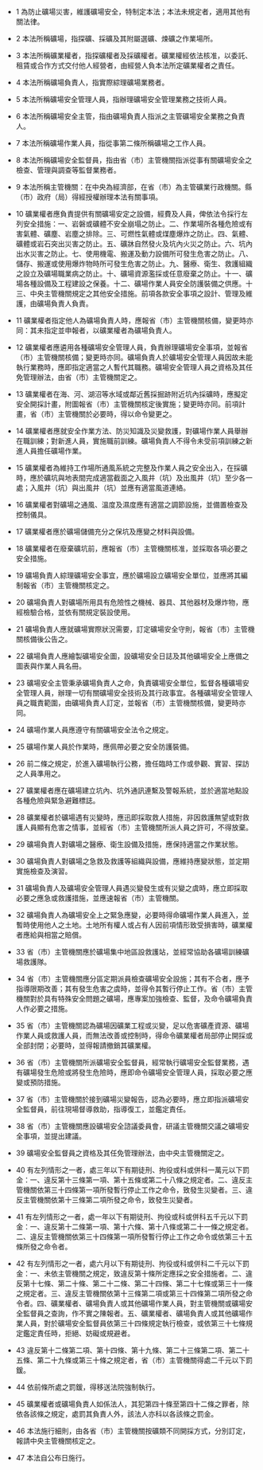* 1 為防止礦場災害，維護礦場安全，特制定本法；本法未規定者，適用其他有關法律。

* 2 本法所稱礦場，指探礦、採礦及其附屬選礦、煉礦之作業場所。

* 3 本法所稱礦業權者，指探礦權者及採礦權者。礦業權經依法核准，以委託、租賃或合作方式交付他人經營者，由經營人負本法所定礦業權者之責任。

* 4 本法所稱礦場負責人，指實際綜理礦場業務者。

* 5 本法所稱礦場安全管理人員，指辦理礦場安全管理業務之技術人員。

* 6 本法所稱礦場安全主管，指由礦場負責人指派之主管礦場安全業務之負責人。

* 7 本法所稱礦場作業人員，指從事第二條所稱礦場之工作人員。

* 8 本法所稱礦場安全監督員，指由省（市）主管機關指派從事有關礦場安全之檢查、管理與調查等監督業務者。

* 9 本法所稱主管機關：在中央為經濟部，在省（市）為主管礦業行政機關。縣（市）政府（局）得經授權辦理本法有關事項。

* 10 礦業權者應負責提供有關礦場安定之設備，經費及人員，俾依法令採行左列安全措施：一、岩磐或礦體不安全崩塌之防止。二、作業場所各種危險或有害氣體、礦塵、岩塵之排除。三、可燃性氣體或煤塵爆炸之防止。四、氣體、礦體或岩石突出災害之防止。五、礦&#29248;自然發火及坑內火災之防止。六、坑內出水災害之防止。七、使用機電、搬運及動力設備所可發生危害之防止。八、儲存、搬運或使用爆炸物時所可發生危害之防止。九、醫療、衛生、救護組織之設立及礦場職業病之防止。十、礦場資源濫採或任意廢棄之防止。十一、礦場各種設備及工程建設之保養。十二、礦場作業人員安全防護裝備之供應。十三、中央主管機關規定之其他安全措施。前項各款安全事項之設計、管理及維護，由礦場負責人負責。

* 11 礦業權者指定他人為礦場負責人時，應報省（市）主管機關核備，變更時亦同：其未指定並申報者，以礦業權者為礦場負責人。

* 12 礦業權者應遴用各種礦場安全管理人員，負責辦理礦場安全事項，並報省（市）主管機關核備；變更時亦同。礦場負責人於礦場安全管理人員因故未能執行業務時，應即指定適當之人暫代其職務。礦場安全管理人員之資格及其任免管理辦法，由省（市）主管機關定之。

* 13 礦業權者在海、河、湖沼等水域或鄰近舊採掘跡附近坑內採礦時，應擬定安全開採計畫，附圖報省（市）主管機關核定後實施；變更時亦同。前項計畫，省（市）主管機關於必要時，得以命令變更之。

* 14 礦業權者應就安全作業方法、防災知識及災變救護，對礦場作業人員舉辦在職訓練；對新進人員，實施職前訓練。礦場負責人不得令未受前項訓練之新進人員擔任礦場作業。

* 15 礦業權者為維持工作場所通風系統之完整及作業人員之安全出入，在採礦時，應於礦坑與地表間完成適當截面之入風井（坑）及出風井（坑）至少各一處；入風井（坑）與出風井（坑）並應有適當風道連絡。

* 16 礦業權者對礦場之通風、溫度及濕度應有適當之調節設施，並備置檢查及控制儀具。

* 17 礦業權者應於礦場儲備充分之保坑及應變之材料與設備。

* 18 礦業權者在廢棄礦坑前，應報省（市）主管機關核准，並採取各項必要之安全措施。

* 19 礦場負責人綜理礦場安全事宜，應於礦場設立礦場安全單位，並應將其編制報省（市）主管機關核定之。

* 20 礦場負責人對礦場所用具有危險性之機械、器具、其他器材及爆炸物，應經檢驗合格，並依有關規定裝設使用。

* 21 礦場負責人應就礦場實際狀況需要，訂定礦場安全守則，報省（市）主管機關核備後公告之。

* 22 礦場負責人應繪製礦場安全圖，設礦場安全日誌及其他礦場安全上應備之圖表與作業人員名冊。

* 23 礦場安全主管秉承礦場負責人之命，負責礦場安全單位，監督各種礦場安全管理人員，辦理一切有關礦場安全技術及其行政事宜。各種礦場安全管理人員之職責範圍，由礦場負責人訂定，並報省（市）主管機關核備，變更時亦同。

* 24 礦場作業人員應遵守有關礦場安全法令之規定。

* 25 礦場作業人員於作業時，應佩帶必要之安全防護裝備。

* 26 前二條之規定，於進入礦場執行公務，擔任臨時工作或參觀、實習、探訪之人員準用之。

* 27 礦業權者應在礦場建立坑內、坑外通訊連繫及警報系統，並於適當地點設各種危險與緊急避難標誌。

* 28 礦業權者於礦場遇有災變時，應迅即採取救人措施，非因救護無望或對救護人員顯有危害之情事，並經省（市）主管機關所派人員之許可，不得放棄。

* 29 礦場負責人對礦場之醫療、衛生設備及措施，應保持適當之作業狀態。

* 30 礦場負責人對礦場之急救及救護等組織與設備，應維持應變狀態，並定期實施檢查及演習。

* 31 礦場負責人及礦場安全管理人員遇災變發生或有災變之虞時，應立即採取必要之應急或救護措施，並應速報省（市）主管機關。

* 32 礦場負責人為礦場安全上之緊急應變，必要時得命礦場作業人員進入，並暫時使用他人之土地。土地所有權人或占有人因前項情形致受損害時，礦業權者應給與相當之賠償。

* 33 省（市）主管機關應於礦場集中地區設救護站，並經常協助各礦場訓練礦場救護隊。

* 34 省（市）主管機關應分區定期派員檢查礦場安全設施；其有不合者，應予指導限期改善；其有發生危害之虞時，並得令其暫行停止工作。省（市）主管機關對於具有特殊安全問題之礦場，應專案加強檢查、監督，及命令礦場負責人作必要之措施。

* 35 省（市）主管機關認為礦場因礦業工程或災變，足以危害礦產資源、礦場作業人員或救護人員，而無法改善或控制時，得命令礦業權者局部停止開採或全部封閉；必要時，並得報請撤銷其礦業權。

* 36 省（市）主管機關所派礦場安全監督員，經常執行礦場安全監督業務，遇有礦場發生危險或將發生危險時，應即命令礦場安全管理人員，採取必要之應變或預防措施。

* 37 省（市）主管機關於接到礦場災變報告，認為必要時，應立即指派礦場安全監督員，前往現場督導救助，指導復工，並鑑定責任。

* 38 省（市）主管機關應設礦場安全諮議委員會，研議主管機關交議之礦場安全事項，並提出建議。

* 39 礦場安全監督員之資格及其任免管理辦法，由中央主管機關定之。

* 40 有左列情形之一者，處三年以下有期徒刑、拘役或科或併科一萬元以下罰金：一、違反第十三條第一項、第十五條或第二十八條之規定者。二、違反主管機關依第三十四條第一項所發暫行停止工作之命令，致發生災變者。三、違反主管機關依第十三條第二項所發之命令，致發生災變者。

* 41 有左列情形之一者，處一年以下有期徒刑、拘役或科或併科五千元以下罰金：一、違反第十二條第一項、第十六條、第十八條或第二十一條之規定者。二、違反主管機關依第三十四條第一項所發暫行停止工作之命令或依第三十五條所發之命令者。

* 42 有左列情形之一者，處六月以下有期徒刑、拘役或科或併科二千元以下罰金：一、未依主管機關之規定，致違反第十條所定應採之安全措施者。二、違反第十七條、第二十條、第二十二條、第二十四條、第二十七條或第三十一條之規定者。三、違反主管機關依第十三條第二項或第三十四條第二項所發之命令者。四、礦業權者、礦場負責人或其他礦場作業人員，對主管機關或礦場安全監督員之查詢，作不實之陳報者。五、礦業權者、礦場負責人或其他礦場作業人員，對於礦場安全監督員依第三十四條規定執行檢查，或依第三十七條規定鑑定責任時，拒絕、妨礙或規避者。

* 43 違反第十二條第二項、第十四條、第十九條、第二十三條第二項、第二十五條、第二十九條或第三十條之規定者，省（市）主管機關得處二千元以下罰鍰。

* 44 依前條所處之罰鍰，得移送法院強制執行。

* 45 礦業權者或礦場負責人如係法人，其犯第四十條至第四十二條之罪者，除依各該條之規定，處罰其負責人外，該法人亦科以各該條之罰金。

* 46 本法施行細則，由各省（市）主管機關按礦類不同開採方式，分別訂定，報請中央主管機關核定之。

* 47 本法自公布日施行。

